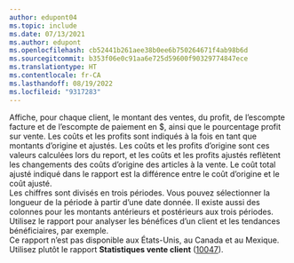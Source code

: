 ```yaml
---
author: edupont04
ms.topic: include
ms.date: 07/13/2021
ms.author: edupont
ms.openlocfilehash: cb52441b261aee38b0ee6b750264671f4ab98b6d
ms.sourcegitcommit: b353f06e0c91aa6e725d59600f90329774847ece
ms.translationtype: HT
ms.contentlocale: fr-CA
ms.lasthandoff: 08/19/2022
ms.locfileid: "9317283"
---
```

Affiche, pour chaque client, le montant des ventes, du profit, de l’escompte facture et de l’escompte de paiement en $, ainsi que le pourcentage profit sur vente. Les coûts et les profits sont indiqués à la fois en tant que montants d’origine et ajustés. Les coûts et les profits d’origine sont ces valeurs calculées lors du report, et les coûts et les profits ajustés reflètent les changements des coûts d’origine des articles à la vente. Le coût total ajusté indiqué dans le rapport est la différence entre le coût d’origine et le coût ajusté.<br>Les chiffres sont divisés en trois périodes. Vous pouvez sélectionner la longueur de la période à partir d’une date donnée. Il existe aussi des colonnes pour les montants antérieurs et postérieurs aux trois périodes. Utilisez le rapport pour analyser les bénéfices d’un client et les tendances bénéficiaires, par exemple.<br>Ce rapport n’est pas disponible aux États-Unis, au Canada et au Mexique. Utilisez plutôt le rapport **Statistiques vente client** ([10047](https://businesscentral.dynamics.com?report=10047)).

